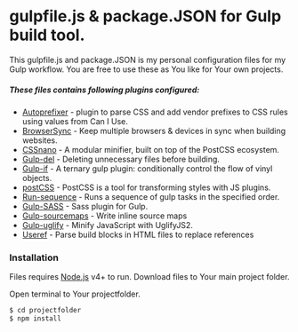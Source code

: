 # gulpfile.js & package.JSON for Gulp build tool.

This gulpfile.js and package.JSON is my personal configuration files for my Gulp workflow. You are free to use these as You like for Your own projects.


##### These files contains following plugins configured:

  -  [Autoprefixer](https://github.com/postcss/autoprefixer) - plugin to parse CSS and add vendor prefixes to CSS rules using values from Can I Use.
  -  [BrowserSync](https://github.com/BrowserSync/browser-sync) - Keep multiple browsers & devices in sync when building websites.
  -  [CSSnano](https://github.com/ben-eb/cssnano) - A modular minifier, built on top of the PostCSS ecosystem.
  -  [Gulp-del](https://github.com/gulpjs/gulp/blob/master/docs/recipes/delete-files-folder.md) - Deleting unnecessary files before building.
  -  [Gulp-if](https://github.com/robrich/gulp-if) - A ternary gulp plugin: conditionally control the flow of vinyl objects.
  -  [postCSS](https://github.com/postcss/postcss) - PostCSS is a tool for transforming styles with JS plugins.
  -  [Run-sequence](https://github.com/OverZealous/run-sequence) - Runs a sequence of gulp tasks in the specified order.
  -  [Gulp-SASS](https://github.com/dlmanning/gulp-sass) - Sass plugin for Gulp.
  -  [Gulp-sourcemaps](https://github.com/floridoo/gulp-sourcemaps) - Write inline source maps
  -  [Gulp-uglify](https://github.com/terinjokes/gulp-uglify) - Minify JavaScript with UglifyJS2.
  -  [Useref](https://github.com/jonkemp/useref) - Parse build blocks in HTML files to replace references

  ### Installation

  Files requires [Node.js](https://nodejs.org/) v4+ to run.
  Download files to Your main project folder.

  Open terminal to Your projectfolder.
  ```sh
  $ cd projectfolder
  $ npm install
  ```
